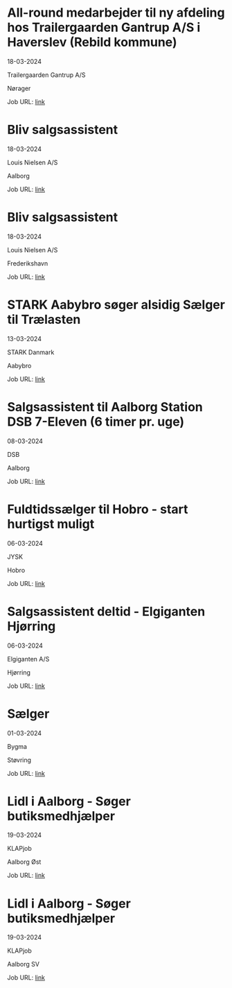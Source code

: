 # All-round medarbejder til ny afdeling hos Trailergaarden Gantrup A/S i Haverslev (Rebild kommune)
18-03-2024

Trailergaarden Gantrup A/S

Nørager

Job URL: [link](https://www.jobindex.dk/jobannonce/505668/all-round-medarbejder-til-ny-afdeling-hos-trailergaarden-gantrup-a-s-i-haverslev-rebild-kommune)


# Bliv salgsassistent
18-03-2024

Louis Nielsen A/S

Aalborg

Job URL: [link](https://www.jobindex.dk/jobannonce/reportage/1857/bliv-salgsassistent-aalborg-c)


# Bliv salgsassistent
18-03-2024

Louis Nielsen A/S

Frederikshavn

Job URL: [link](https://www.jobindex.dk/jobannonce/reportage/1856/bliv-salgsassistent-frederikshavn)


# STARK Aabybro søger alsidig Sælger til Trælasten
13-03-2024

STARK Danmark

Aabybro

Job URL: [link](https://stark.wd3.myworkdayjobs.com/STARK-Denmark/job/Aabybro/STARK-Aabybro-sger-alsidig-Slger-til-Trlasten_JR18616)


# Salgsassistent til Aalborg Station DSB 7-Eleven (6 timer pr. uge)
08-03-2024

DSB

Aalborg

Job URL: [link](https://candidate.hr-manager.net/ApplicationInit.aspx?cid=14&ProjectId=192028&DepartmentId=20079&MediaId=5)


# Fuldtidssælger til Hobro - start hurtigst muligt
06-03-2024

JYSK

Hobro

Job URL: [link](https://jobs.smartrecruiters.com/JYSK/743999972414813-fuldtidss-lger-til-hobro-start-hurtigst-muligt?trid=9c834889-bbb7-437c-a553-3bcb9710b121)


# Salgsassistent deltid - Elgiganten Hjørring
06-03-2024

Elgiganten A/S

Hjørring

Job URL: [link](https://web103.reachmee.com/ext/I022/2126/job?site=15&lang=DK&validator=3cc71ec923ccaf7527e8b30ecbdf32c0&job_id=578)


# Sælger
01-03-2024

Bygma

Støvring

Job URL: [link](https://www.bygmajob.dk/se-vores-ledige-stillinger/saelger-til-bygma-stoevring-ansoegningsfrist-26-marts-2024/)


# Lidl i Aalborg - Søger butiksmedhjælper
19-03-2024

KLAPjob

Aalborg Øst

Job URL: [link](https://www.jobindex.dk/jobannonce/r12373131/lidl-i-aalborg-soeger-butiksmedhjaelper)


# Lidl i Aalborg - Søger butiksmedhjælper
19-03-2024

KLAPjob

Aalborg SV

Job URL: [link](https://www.jobindex.dk/jobannonce/r12373130/lidl-i-aalborg-soeger-butiksmedhjaelper)


